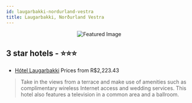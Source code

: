 ```yaml
---
id: laugarbakki-nordurland-vestra
title: Laugarbakki, Norðurland Vestra
---
```


<center><img src="https://i.travelapi.com/hotels/17000000/16010000/16004000/16003920/e791e5cc_z.jpg" alt="Featured Image" /></center>


##  3 star hotels - ⭐️⭐️⭐️

-    [Hótel Laugarbakki](https://us.hurb.com/hotels/laugarbakki/hotel-laugarbakki-JNP-JP00594W?cmp=18055) Prices from R$2,223.43
   > Take in the views from a terrace and make use of amenities such as complimentary wireless Internet access and wedding services. This hotel also features a television in a common area and a ballroom.
